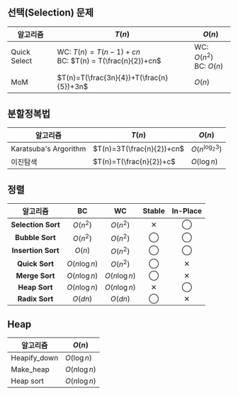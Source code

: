 ## 선택(Selection) 문제
| 알고리즘     | $T(n)$                                                   | $O(n)$                     |
| ------------ | -------------------------------------------------------- | -------------------------- |
| Quick Select | WC: $T(n) = T(n-1)+cn$<br>BC: $T(n) = T(\frac{n}{2})+cn$ | WC: $O(n^2)$<br>BC: $O(n)$ |
| MoM          | $T(n)=T(\frac{3n}{4})+T(\frac{n}{5})+3n$                 | $O(n)$                           |


## 분할정복법
| 알고리즘              | $T(n)$                    | $O(n)$             |
| --------------------- | ------------------------- | ------------------ |
| Karatsuba's Argorithm | $T(n)=3T(\frac{n}{2})+cn$ | $O(n^{\log_2{3}})$ |
| 이진탐색              | $T(n)=T(\frac{n}{2})+c$   | $O(\log{n})$                   |


## 정렬
|   알고리즘    |      BC       |      WC       | Stable | In-Place |
|:------------------:|:-------------:|:-------------:|:------:|:--------:|
| **Selection Sort** |   $O(n^2)$    |   $O(n^2)$    |   ✕    |    ◯     |
|  **Bubble Sort**   |   $O(n^2)$    |   $O(n^2)$    |   ◯    |    ◯     |
| **Insertion Sort** |    $O(n)$     |   $O(n^2)$    |   ◯    |    ◯     |
|   **Quick Sort**   | $O(n\log{n})$ |   $O(n^2)$    |   ◯    |    ✕     |
|   **Merge Sort**   | $O(n\log{n})$ | $O(n\log{n})$ |   ◯    |    ✕     |
|   **Heap Sort**    | $O(n\log{n})$ | $O(n\log{n})$ |   ✕    |    ◯     |
|   **Radix Sort**   |    $O(dn)$    |    $O(dn)$    |   ◯    |    ✕     |


## Heap
| 알고리즘     | $O(n)$        |
| ------------ | ------------- |
| Heapify_down | $O(\log{n})$  |
| Make_heap    | $O(n\log{n})$ |
| Heap sort    | $O(n\log{n})$              |
